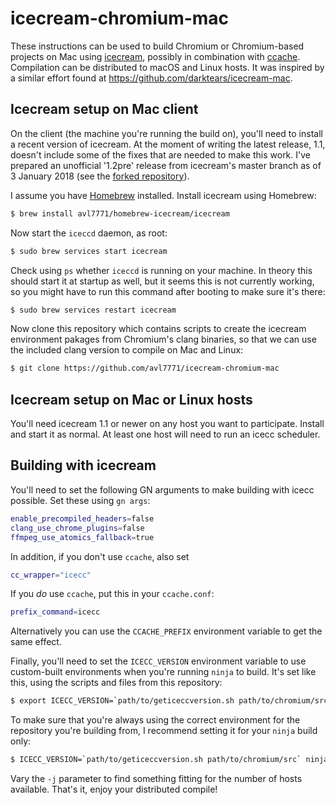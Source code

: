 # icecream-chromium-mac

These instructions can be used to build Chromium or Chromium-based projects on
Mac using [icecream](https://github.com/icecc/icecream), possibly in combination
with [ccache](https://ccache.samba.org/). Compilation can be distributed to
macOS and Linux hosts. It was inspired by a similar effort found at
https://github.com/darktears/icecream-mac.

## Icecream setup on Mac client

On the client (the machine you're running the build on), you'll need to install
a recent version of icecream. At the moment of writing the latest release, 1.1,
doesn't include some of the fixes that are needed to make this work. I've
prepared an unofficial '1.2pre' release from icecream's master branch as of 3
January 2018 (see the [forked
repository](https://github.com/avl7771/icecream/releases)).

I assume you have [Homebrew](https://brew.sh) installed. Install icecream using
Homebrew:

```bash
$ brew install avl7771/homebrew-icecream/icecream
```

Now start the `iceccd` daemon, as root:

```bash
$ sudo brew services start icecream
```

Check using `ps` whether `iceccd` is running on your machine. In theory this
should start it at startup as well, but it seems this is not currently working,
so you might have to run this command after booting to make sure it's there:

```bash
$ sudo brew services restart icecream
```

Now clone this repository which contains scripts to create the icecream
environment pakages from Chromium's clang binaries, so that we can use the
included clang version to compile on Mac and Linux:

```bash
$ git clone https://github.com/avl7771/icecream-chromium-mac
```

## Icecream setup on Mac or Linux hosts

You'll need icecream 1.1 or newer on any host you want to participate. Install
and start it as normal. At least one host will need to run an icecc scheduler.

## Building with icecream

You'll need to set the following GN arguments to make building with icecc
possible. Set these using `gn args`:

```bash
enable_precompiled_headers=false
clang_use_chrome_plugins=false
ffmpeg_use_atomics_fallback=true
```

In addition, if you don't use `ccache`, also set

```bash
cc_wrapper="icecc"
```

If you *do* use `ccache`, put this in your `ccache.conf`:

```bash
prefix_command=icecc
```

Alternatively you can use the `CCACHE_PREFIX` environment variable to get the
same effect.

Finally, you'll need to set the `ICECC_VERSION` environment variable to use
custom-built environments when you're running `ninja` to build. It's set like
this, using the scripts and files from this repository:

```bash
$ export ICECC_VERSION=`path/to/geticeccversion.sh path/to/chromium/src`
```

To make sure that you're always using the correct environment for the repository
you're building from, I recommend setting it for your `ninja` build only:

```bash
$ ICECC_VERSION=`path/to/geticeccversion.sh path/to/chromium/src` ninja -j30 -C out/Debug chrome
```

Vary the `-j` parameter to find something fitting for the number of hosts available. That's it, enjoy your distributed compile!
